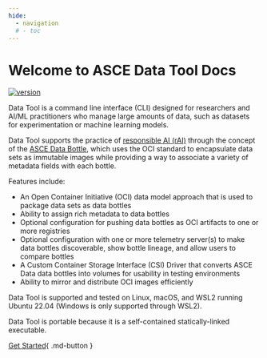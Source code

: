 ```yaml
---
hide:
  - navigation
  # - toc
---
```


# Welcome to ASCE Data Tool Docs

[![version](https://git.act3-ace.com/ace/data/tool/-/badges/release.svg)](https://git.act3-ace.com/ace/data/tool/-/releases)

Data Tool is a command line interface (CLI) designed for researchers and AI/ML practitioners who manage large amounts of data, such as datasets for experimentation or machine learning models.

Data Tool supports the practice of [responsible AI (rAI)](./usage/user-guide.md#ethics) through the concept of the [ASCE Data Bottle](./usage/user-guide.md#data-bottles), which uses the OCI standard to encapsulate data sets as immutable images while providing a way to associate a variety of metadata fields with each bottle.

Features include:

- An Open Container Initiative (OCI) data model approach that is used to package data sets as data bottles
- Ability to assign rich metadata to data bottles
- Optional configuration for pushing data bottles as OCI artifacts to one or more registries
- Optional configuration with one or more telemetry server(s) to make data bottles discoverable, show bottle lineage, and allow users to compare bottles
- A Custom Container Storage Interface (CSI) Driver that converts ASCE Data data bottles into volumes for usability in testing environments
- Ability to mirror and distribute OCI images efficiently

Data Tool is supported and tested on Linux, macOS, and WSL2 running Ubuntu 22.04 (Windows is only supported through WSL2).

Data Tool is portable because it is a self-contained statically-linked executable.

[Get Started](./get-started/quick-start-guide.md){ .md-button }

<!-- ## Integrations

Data Tool is included by default in the Hub cluster templates for VSCode Server and Custom Jupyter with the `ace-dt` command immediately available. -->

<!-- [Get started](quick-start-guide.md){ .md-button .md-button--primary }
[Learn more](user-guide.md){ .md-button } -->
